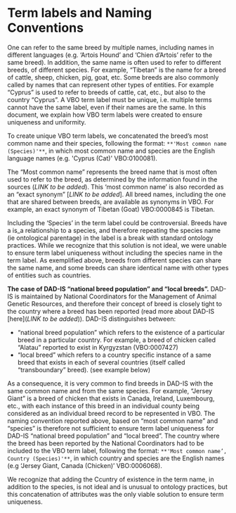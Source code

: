 # Term labels and Naming Conventions

One can refer to the same breed by multiple names, including names in different languages (e.g. ‘Artois Hound’ and ‘Chien d’Artois’ refer to the same breed). In addition, the same name is often used to refer to different breeds, of different species. For example, “Tibetan” is the name for a breed of cattle, sheep, chicken, pig, goat, etc. Some breeds are also commonly called by names that can represent other types of entities. For example “Cyprus” is used to refer to breeds of cattle, cat, etc., but also to the country “Cyprus”. 
A VBO term label must be unique, i.e. multiple terms cannot have the same label, even if their names are the same. In this document, we explain how VBO term labels were created to ensure uniqueness and uniformity.

To create unique VBO term labels, we concatenated the breed’s most common name and their species, following the format: `**'Most common name (Species)'**`, in which most common name and species are the English language names (e.g. 'Cyprus (Cat)' VBO:0100081).

The “Most common name” represents the breed name that is most often used to refer to the breed, as determined by the information found in the sources (_LINK to be added_). This ‘most common name’ is also recorded as an “exact synonym” [_LINK to be added_]. All breed names, including the one that are shared between breeds, are available as synonyms in VBO. For example, an exact synonym of Tibetan (Goat) VBO:0000845 is Tibetan. 

Including the ‘Species’ in the term label could be controversial. Breeds have a is_a relationship to a species, and therefore repeating the species name (ie ontological parentage) in the label is a break with standard ontology practices.  While we recognize that this solution is not ideal, we were unable to ensure term label uniqueness without including the species name in the term label. As exemplified above, breeds from different species can share the same name, and some breeds can share identical name with other types of entities such as countries. 


**The case of DAD-IS “national breed population” and “local breeds”.** 
DAD-IS is maintained by National Coordinators for the Management of Animal Genetic Resources, and therefore their concept of breed is closely tight to the country where a breed has been reported (read more about DAD-IS [here](_LINK to be added_)). 
DAD-IS distinguishes between: 
- “national breed population” which refers to the existence of a particular breed in a particular country. For example, a breed of chicken called “Alatau” reported to exist in Kyrgyzstan (VBO:0007427)
- “local breed” which refers to a country specific instance of a same breed that exists in each of several countries (itself called “transboundary” breed). (see example below)

As a consequence, it is very common to find breeds in DAD-IS with the same common name and from the same species. For example, “Jersey Giant” is a breed of chicken that exists in Canada, Ireland, Luxembourg, etc., with each instance of this breed in an individual county being considered as an individual breed record to be represented in VBO. 
The naming convention reported above, based on “most common name” and “species” is therefore not sufficient to ensure term label uniqueness for DAD-IS “national breed population” and “local breed”. The country where the breed has been reported by the National Coordinators had to be included to the VBO term label, following the format: 
`**'Most common name’, Country (Species)'**`, in which country and species are the English names (e.g ‘Jersey Giant, Canada (Chicken)’ VBO:0006068).

We recognize that adding the Ccuntry of existence in the term name, in addition to the species, is not ideal and is unusual to ontology practices, but this concatenation of attributes was the only viable solution to ensure term uniqueness. 
 
